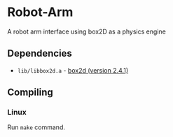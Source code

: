 # Robot-Arm
A robot arm interface using box2D as a physics engine

## Dependencies
* `lib/libbox2d.a` - [box2d (version 2.4.1)](https://github.com/erincatto/box2d/releases/tag/v2.4.1)

## Compiling

### Linux

Run `make` command.
